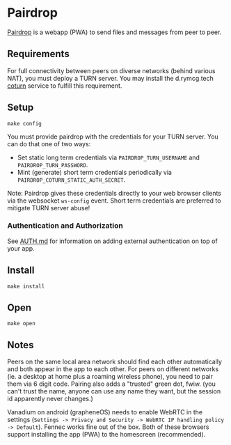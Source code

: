 # Pairdrop

[Pairdrop](https://github.com/schlagmichdoch/PairDrop) is a webapp
(PWA) to send files and messages from peer to peer.

## Requirements

For full connectivity between peers on diverse networks (behind
various NAT), you must deploy a TURN server. You may install the
d.rymcg.tech [coturn](../coturn) service to fulfill this requirement.

## Setup

```
make config
```

You must provide pairdrop with the credentials for your TURN server.
You can do that one of two ways:

 * Set static long term credentials via `PAIRDROP_TURN_USERNAME` and
   `PAIRDROP_TURN_PASSWORD`.
 * Mint (generate) short term credentials periodically via
   `PAIRDROP_COTURN_STATIC_AUTH_SECRET`.

Note: Pairdrop gives these credentials directly to your web browser
clients via the websocket `ws-config` event. Short term credentials
are preferred to mitigate TURN server abuse!

### Authentication and Authorization

See [AUTH.md](../AUTH.md) for information on adding external authentication on
top of your app.

## Install

```
make install
```

## Open

```
make open
```

## Notes

Peers on the same local area network should find each other
automatically and both appear in the app to each other. For peers on
different networks (ie. a desktop at home plus a roaming wireless
phone), you need to pair them via 6 digit code. Pairing also adds a
"trusted" green dot, fwiw. (you can't trust the name, anyone can use
any name they want, but the session id apparently never changes.)

Vanadium on android (grapheneOS) needs to enable WebRTC in the
settings (`Settings -> Privacy and Security -> WebRTC IP handling
policy -> Default`). Fennec works fine out of the box. Both of these
browsers support installing the app (PWA) to the homescreen
(recommended).
